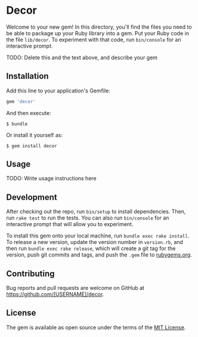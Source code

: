 # Decor

Welcome to your new gem! In this directory, you'll find the files you need to be able to package up your Ruby library into a gem. Put your Ruby code in the file `lib/decor`. To experiment with that code, run `bin/console` for an interactive prompt.

TODO: Delete this and the text above, and describe your gem

## Installation

Add this line to your application's Gemfile:

```ruby
gem 'decor'
```

And then execute:

    $ bundle

Or install it yourself as:

    $ gem install decor

## Usage

TODO: Write usage instructions here

## Development

After checking out the repo, run `bin/setup` to install dependencies. Then, run `rake test` to run the tests. You can also run `bin/console` for an interactive prompt that will allow you to experiment.

To install this gem onto your local machine, run `bundle exec rake install`. To release a new version, update the version number in `version.rb`, and then run `bundle exec rake release`, which will create a git tag for the version, push git commits and tags, and push the `.gem` file to [rubygems.org](https://rubygems.org).

## Contributing

Bug reports and pull requests are welcome on GitHub at https://github.com/[USERNAME]/decor.


## License

The gem is available as open source under the terms of the [MIT License](http://opensource.org/licenses/MIT).

